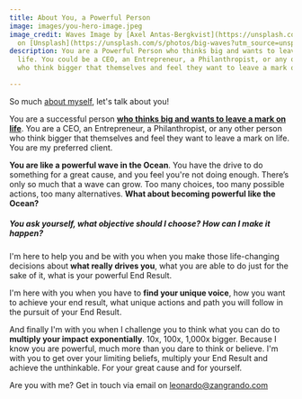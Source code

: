 ```yaml
---
title: About You, a Powerful Person
image: images/you-hero-image.jpeg
image_credit: Waves Image by [Axel Antas-Bergkvist](https://unsplash.com/@aabergkvist?utm_source=unsplash&utm_medium=referral&utm_content=creditCopyText)
  on [Unsplash](https://unsplash.com/s/photos/big-waves?utm_source=unsplash&utm_medium=referral&utm_content=creditCopyText)
description: You are a Powerful Person who thinks big and wants to leave a mark on
  life. You could be a CEO, an Entrepreneur, a Philanthropist, or any other person
  who think bigger that themselves and feel they want to leave a mark on life.

---
```

So much [about myself](/about), let's talk about you!

You are a successful person [**who thinks big and wants to leave a mark on life**](/you). You are a CEO, an Entrepreneur, a Philanthropist, or any other person who think bigger that themselves and feel they want to leave a mark on life. You are my preferred client.

**You are like a powerful wave in the Ocean**. You have the drive to do something for a great cause, and you feel you're not doing enough.  There’s only so much that a wave can grow. Too many choices, too many possible actions, too many alternatives. **What about becoming powerful like the Ocean?**

##### You ask yourself, what objective should I choose? How can I make it happen?

I'm here to help you and be with you when you make those life-changing decisions about **what really drives you**, what you are able to do just for the sake of it, what is your powerful End Result.

I'm here with you when you have to **find your unique voice**, how you want to achieve your end result, what unique actions and path you will follow in the pursuit of your End Result.

And finally I'm with you when I challenge you to think what you can do to **multiply your impact exponentially**. 10x, 100x, 1,000x bigger. Because I know you are powerful, much more than you dare to think or believe. I'm with you to get over your limiting beliefs, multiply your End Result and achieve the unthinkable. For your great cause and for yourself.

Are you with me? Get in touch via email on [leonardo@zangrando.com](https://mail.google.com/mail/?view=cm&fs=1&tf=1&to=leonardo@zangrando.com)